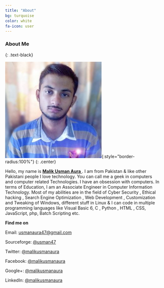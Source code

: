 ```yaml
---
title: "About"
bg: turquoise
color: white
fa-icon: user
---
```


### About Me
{: .text-black}

![malikusmanaura](img/usman.jpg){:style="border-radius:100%"}
{: .center}

Hello, my name is <a href="mailto:usmanaura47@gmail.com"> **Malik Usman Aura** </a>.  I am from Pakistan & like other Pakistani people I love technology. You can call me a geek in computers and computer related Technologies. I have an obsession with computers. In terms of Education, I am an Associate Engineer in Computer Information Technology. Most of my abilities are in the field of Cyber Security , Ethical hacking , Search Engine Optimization , Web Development , Customization and Tweaking of Windows, different stuff in Linux & I can code in multiple programming languages like Visual Basic 6, C , Python , HTML , CSS, JavaScript, php, Batch Scripting etc.

**Find me on**


<i class="fa fa-envelope-o fa-fw"></i> Email: <a href="mailto:usmanaura47@gmail.com">usmanaura47@gmail.com</a>

<i class="fa fa-terminal fa-fw"></i> Sourceforge: <a href="https://sourceforge.net/u/usman47" target="_blank">@usman47</a>

<i class="fa fa-twitter fa-fw"></i> Twitter: <a href="https://twitter.com/malikusmanaura" target="_blank">@malikusmanaura</a>

<i class="fa fa-facebook fa-fw"></i> Facebook: <a href="https://www.facebook.com/malikusman.aura" target="_blank">@malikusmanaura</a>

<i class="fa fa-google-plus fa-fw"></i> Google+: <a href="https://plus.google.com/+MalikUsmanAura" target="_blank">@malikusmanaura</a>

<i class="fa fa-linkedin fa-fw"></i> LinkedIn: <a href="https://pk.linkedin.com/in/malikusmanaura" target="_blank">@malikusmanaura</a>
